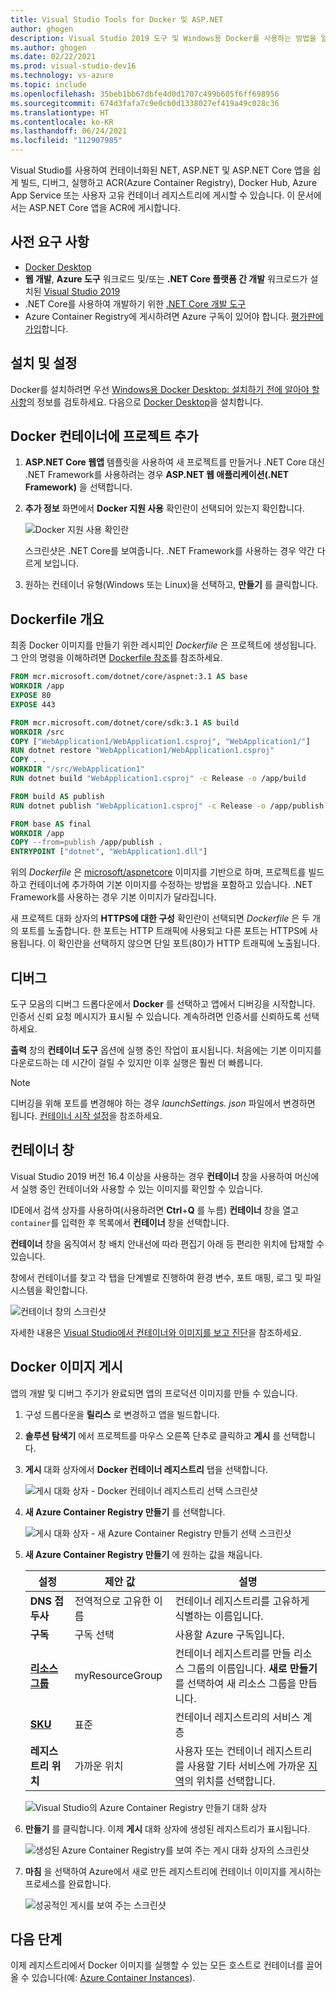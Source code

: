 ```yaml
---
title: Visual Studio Tools for Docker 및 ASP.NET
author: ghogen
description: Visual Studio 2019 도구 및 Windows용 Docker를 사용하는 방법을 알아봅니다.
ms.author: ghogen
ms.date: 02/22/2021
ms.prod: visual-studio-dev16
ms.technology: vs-azure
ms.topic: include
ms.openlocfilehash: 35beb1bb67dbfe4d0d1707c499b605f6ff698956
ms.sourcegitcommit: 674d3fafa7c9e0cb0d1338027ef419a49c028c36
ms.translationtype: HT
ms.contentlocale: ko-KR
ms.lasthandoff: 06/24/2021
ms.locfileid: "112907985"
---
```

Visual Studio를 사용하여 컨테이너화된 NET, ASP.NET 및 ASP.NET Core 앱을 쉽게 빌드, 디버그, 실행하고 ACR(Azure Container Registry), Docker Hub, Azure App Service 또는 사용자 고유 컨테이너 레지스트리에 게시할 수 있습니다. 이 문서에서는 ASP.NET Core 앱을 ACR에 게시합니다.

## <a name="prerequisites"></a>사전 요구 사항

* [Docker Desktop](https://hub.docker.com/editions/community/docker-ce-desktop-windows)
* **웹 개발**, **Azure 도구** 워크로드 및/또는 **.NET Core 플랫폼 간 개발** 워크로드가 설치된 [Visual Studio 2019](https://visualstudio.microsoft.com/downloads)
* .NET Core를 사용하여 개발하기 위한 [.NET Core 개발 도구](https://dotnet.microsoft.com/download/dotnet-core/)
* Azure Container Registry에 게시하려면 Azure 구독이 있어야 합니다. [평가판에 가입](https://azure.microsoft.com/free/dotnet/)합니다.

## <a name="installation-and-setup"></a>설치 및 설정

Docker를 설치하려면 우선 [Windows용 Docker Desktop: 설치하기 전에 알아야 할 사항](https://docs.docker.com/docker-for-windows/install/#what-to-know-before-you-install)의 정보를 검토하세요. 다음으로 [Docker Desktop](https://hub.docker.com/editions/community/docker-ce-desktop-windows)을 설치합니다.

## <a name="add-a-project-to-a-docker-container"></a>Docker 컨테이너에 프로젝트 추가

1. **ASP.NET Core 웹앱** 템플릿을 사용하여 새 프로젝트를 만들거나 .NET Core 대신 .NET Framework를 사용하려는 경우 **ASP.NET 웹 애플리케이션(.NET Framework)** 을 선택합니다.
1. **추가 정보** 화면에서 **Docker 지원 사용** 확인란이 선택되어 있는지 확인합니다.

   ![Docker 지원 사용 확인란](../../media/container-tools/vs-2019/webapp-additional-information-31-docker.png)

   스크린샷은 .NET Core를 보여줍니다. .NET Framework를 사용하는 경우 약간 다르게 보입니다.

1. 원하는 컨테이너 유형(Windows 또는 Linux)을 선택하고, **만들기** 를 클릭합니다.

## <a name="dockerfile-overview"></a>Dockerfile 개요

최종 Docker 이미지를 만들기 위한 레시피인 *Dockerfile* 은 프로젝트에 생성됩니다. 그 안의 명령을 이해하려면 [Dockerfile 참조](https://docs.docker.com/engine/reference/builder/)를 참조하세요.

```dockerfile
FROM mcr.microsoft.com/dotnet/core/aspnet:3.1 AS base
WORKDIR /app
EXPOSE 80
EXPOSE 443

FROM mcr.microsoft.com/dotnet/core/sdk:3.1 AS build
WORKDIR /src
COPY ["WebApplication1/WebApplication1.csproj", "WebApplication1/"]
RUN dotnet restore "WebApplication1/WebApplication1.csproj"
COPY . .
WORKDIR "/src/WebApplication1"
RUN dotnet build "WebApplication1.csproj" -c Release -o /app/build

FROM build AS publish
RUN dotnet publish "WebApplication1.csproj" -c Release -o /app/publish

FROM base AS final
WORKDIR /app
COPY --from=publish /app/publish .
ENTRYPOINT ["dotnet", "WebApplication1.dll"]
```

위의 *Dockerfile* 은 [microsoft/aspnetcore](https://hub.docker.com/r/microsoft/aspnetcore/) 이미지를 기반으로 하며, 프로젝트를 빌드하고 컨테이너에 추가하여 기본 이미지를 수정하는 방법을 포함하고 있습니다. .NET Framework를 사용하는 경우 기본 이미지가 달라집니다.

새 프로젝트 대화 상자의 **HTTPS에 대한 구성** 확인란이 선택되면 *Dockerfile* 은 두 개의 포트를 노출합니다. 한 포트는 HTTP 트래픽에 사용되고 다른 포트는 HTTPS에 사용됩니다. 이 확인란을 선택하지 않으면 단일 포트(80)가 HTTP 트래픽에 노출됩니다.

## <a name="debug"></a>디버그

도구 모음의 디버그 드롭다운에서 **Docker** 를 선택하고 앱에서 디버깅을 시작합니다. 인증서 신뢰 요청 메시지가 표시될 수 있습니다. 계속하려면 인증서를 신뢰하도록 선택하세요.

**출력** 창의 **컨테이너 도구** 옵션에 실행 중인 작업이 표시됩니다. 처음에는 기본 이미지를 다운로드하는 데 시간이 걸릴 수 있지만 이후 실행은 훨씬 더 빠릅니다.

>[!NOTE]
> 디버깅을 위해 포트를 변경해야 하는 경우 *launchSettings. json* 파일에서 변경하면 됩니다. [컨테이너 시작 설정](../../container-launch-settings.md)을 참조하세요.

## <a name="containers-window"></a>컨테이너 창

Visual Studio 2019 버전 16.4 이상을 사용하는 경우 **컨테이너** 창을 사용하여 머신에서 실행 중인 컨테이너와 사용할 수 있는 이미지를 확인할 수 있습니다.

IDE에서 검색 상자를 사용하여(사용하려면 **Ctrl**+**Q** 를 누름) **컨테이너** 창을 열고 `container`를 입력한 후 목록에서 **컨테이너** 창을 선택합니다.

**컨테이너** 창을 움직여서 창 배치 안내선에 따라 편집기 아래 등 편리한 위치에 탑재할 수 있습니다.

창에서 컨테이너를 찾고 각 탭을 단계별로 진행하여 환경 변수, 포트 매핑, 로그 및 파일 시스템을 확인합니다.

![컨테이너 창의 스크린샷](../../media/overview/vs-2019/container-tools-window.png)

자세한 내용은 [Visual Studio에서 컨테이너와 이미지를 보고 진단](../../view-and-diagnose-containers.md)을 참조하세요.

## <a name="publish-docker-images"></a>Docker 이미지 게시

앱의 개발 및 디버그 주기가 완료되면 앱의 프로덕션 이미지를 만들 수 있습니다.

1. 구성 드롭다운을 **릴리스** 로 변경하고 앱을 빌드합니다.
1. **솔루션 탐색기** 에서 프로젝트를 마우스 오른쪽 단추로 클릭하고 **게시** 를 선택합니다.
1. **게시** 대화 상자에서 **Docker 컨테이너 레지스트리** 탭을 선택합니다.

   ![게시 대화 상자 - Docker 컨테이너 레지스트리 선택 스크린샷](../../media/container-tools/vs-2019/docker-container-registry.png)

1. **새 Azure Container Registry 만들기** 를 선택합니다.

   ![게시 대화 상자 - 새 Azure Container Registry 만들기 선택 스크린샷](../../media/container-tools/vs-2019/select-existing-or-create-new-azure-container-registry.png)

1. **새 Azure Container Registry 만들기** 에 원하는 값을 채웁니다.

    | 설정      | 제안 값  | 설명                                |
    | ------------ |  ------- | -------------------------------------------------- |
    | **DNS 접두사** | 전역적으로 고유한 이름 | 컨테이너 레지스트리를 고유하게 식별하는 이름입니다. |
    | **구독** | 구독 선택 | 사용할 Azure 구독입니다. |
    | **[리소스 그룹](/azure/azure-resource-manager/resource-group-overview)** | myResourceGroup |  컨테이너 레지스트리를 만들 리소스 그룹의 이름입니다. **새로 만들기** 를 선택하여 새 리소스 그룹을 만듭니다.|
    | **[SKU](/azure/container-registry/container-registry-skus)** | 표준 | 컨테이너 레지스트리의 서비스 계층  |
    | **레지스트리 위치** | 가까운 위치 | 사용자 또는 컨테이너 레지스트리를 사용할 기타 서비스에 가까운 [지역](https://azure.microsoft.com/regions/)의 위치를 선택합니다. |

    ![Visual Studio의 Azure Container Registry 만들기 대화 상자][0]

1. **만들기** 를 클릭합니다. 이제 **게시** 대화 상자에 생성된 레지스트리가 표시됩니다.

   ![생성된 Azure Container Registry를 보여 주는 게시 대화 상자의 스크린샷](../../media/container-tools/vs-2019/created-azure-container-registry.png)

1. **마침** 을 선택하여 Azure에서 새로 만든 레지스트리에 컨테이너 이미지를 게시하는 프로세스를 완료합니다.

   ![성공적인 게시를 보여 주는 스크린샷](../../media/container-tools/vs-2019/publish-succeeded.png)

## <a name="next-steps"></a>다음 단계

이제 레지스트리에서 Docker 이미지를 실행할 수 있는 모든 호스트로 컨테이너를 끌어올 수 있습니다(예: [Azure Container Instances](/azure/container-instances/container-instances-tutorial-deploy-app)).

[0]:../../media/hosting-web-apps-in-docker/vs-acr-provisioning-dialog-2019.png
